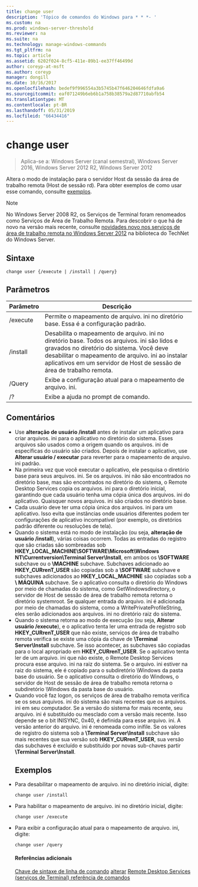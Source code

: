 ```yaml
---
title: change user
description: 'Tópico de comandos do Windows para * * *- '
ms.custom: na
ms.prod: windows-server-threshold
ms.reviewer: na
ms.suite: na
ms.technology: manage-windows-commands
ms.tgt_pltfrm: na
ms.topic: article
ms.assetid: 6202f024-8cf5-411e-89b1-ee37ff46499d
author: coreyp-at-msft
ms.author: coreyp
manager: dongill
ms.date: 10/16/2017
ms.openlocfilehash: bedef9f996554a3b5745b47f646204646fdfa9a6
ms.sourcegitcommit: eaf071249b6eb6b1a758b38579a2d87710abfb54
ms.translationtype: MT
ms.contentlocale: pt-BR
ms.lasthandoff: 05/31/2019
ms.locfileid: "66434416"
---
```

# <a name="change-user"></a>change user

>Aplica-se a: Windows Server (canal semestral), Windows Server 2016, Windows Server 2012 R2, Windows Server 2012

Altera o modo de instalação para o servidor Host da sessão da área de trabalho remota (Host de sessão rd).
Para obter exemplos de como usar esse comando, consulte [exemplos](#BKMK_examples).
> [!NOTE]
> No Windows Server 2008 R2, os Serviços de Terminal foram renomeados como Serviços de Área de Trabalho Remota. Para descobrir o que há de novo na versão mais recente, consulte [novidades novo nos serviços de área de trabalho remota no Windows Server 2012](https://technet.microsoft.com/library/hh831527) na biblioteca do TechNet do Windows Server.
> ## <a name="syntax"></a>Sintaxe
> ```
> change user {/execute | /install | /query}
> ```
> ## <a name="parameters"></a>Parâmetros
> 
> | Parâmetro |                                                                                                 Descrição                                                                                                  |
> |-----------|--------------------------------------------------------------------------------------------------------------------------------------------------------------------------------------------------------------|
> | /execute  |                                                                Permite o mapeamento de arquivo. ini no diretório base. Essa é a configuração padrão.                                                                 |
> | /install  | Desabilita o mapeamento de arquivo. ini no diretório base. Todos os arquivos. ini são lidos e gravados no diretório do sistema. Você deve desabilitar o mapeamento de arquivo. ini ao instalar aplicativos em um servidor de Host de sessão de área de trabalho remota. |
> |  /Query   |                                                                             Exibe a configuração atual para o mapeamento de arquivo. ini.                                                                              |
> |    /?     |                                                                                     Exibe a ajuda no prompt de comando.                                                                                     |
> 
> ## <a name="remarks"></a>Comentários
> - Use **alteração de usuário /install** antes de instalar um aplicativo para criar arquivos. ini para o aplicativo no diretório do sistema. Esses arquivos são usados como a origem quando os arquivos. ini de específicas do usuário são criados. Depois de instalar o aplicativo, use **Alterar usuário / executar** para reverter para o mapeamento de arquivo. ini padrão.
> - Na primeira vez que você executar o aplicativo, ele pesquisa o diretório base para seus arquivos. ini. Se os arquivos. ini não são encontrados no diretório base, mas são encontrados no diretório do sistema, o Remote Desktop Services copia os arquivos. ini para o diretório inicial, garantindo que cada usuário tenha uma cópia única dos arquivos. ini do aplicativo. Quaisquer novos arquivos. ini são criados no diretório base.
> - Cada usuário deve ter uma cópia única dos arquivos. ini para um aplicativo. Isso evita que instâncias onde usuários diferentes podem ter configurações de aplicativo incompatível (por exemplo, os diretórios padrão diferente ou resoluções de tela).
> - Quando o sistema está no modo de instalação (ou seja, **alteração de usuário /install**), várias coisas ocorrem. Todas as entradas do registro que são criadas são sombreadas sob **HKEY_LOCAL_MACHINE\SOFTWARE\Microsoft\Windows NT\Currentversion\Terminal Server\Install**, em ambos os **\SOFTWARE** subchave ou o **\MACHINE** subchave. Subchaves adicionado ao **HKEY_CURrenT_USER** são copiadas sob a **\SOFTWARE** subchave e subchaves adicionados ao **HKEY_LOCAL_MACHINE** são copiadas sob a **\ MÁQUINA** subchave. Se o aplicativo consulta o diretório do Windows por meio de chamadas do sistema, como GetWindowsdirectory, o servidor de Host de sessão de área de trabalho remota retorna o diretório systemroot. Se qualquer entrada do arquivo. ini é adicionada por meio de chamadas do sistema, como a WritePrivateProfileString, eles serão adicionados aos arquivos. ini no diretório raiz do sistema.
> - Quando o sistema retorna ao modo de execução (ou seja, **Alterar usuário /execute**), e o aplicativo tenta ler uma entrada de registro sob **HKEY_CURrenT_USER** que não existe, serviços de área de trabalho remota verifica se existe uma cópia da chave de **\Terminal Server\Install** subchave. Se isso acontecer, as subchaves são copiadas para o local apropriado em **HKEY_CURrenT_USER**. Se o aplicativo tenta ler de um arquivo. ini que não existe, o Remote Desktop Services procura esse arquivo. ini na raiz do sistema. Se o arquivo. ini estiver na raiz do sistema, ele é copiado para o subdiretório \Windows da pasta base do usuário. Se o aplicativo consulta o diretório do Windows, o servidor de Host de sessão de área de trabalho remota retorna o subdiretório \Windows da pasta base do usuário.
> - Quando você faz logon, os serviços de área de trabalho remota verifica se os seus arquivos. ini do sistema são mais recentes que os arquivos. ini em seu computador. Se a versão do sistema for mais recente, seu arquivo. ini é substituído ou mesclado com a versão mais recente. Isso depende se o bit INISYNC, 0x40, é definida para esse arquivo. ini. A versão anterior do arquivo. ini é renomeada como inifile. Se os valores de registro do sistema sob a **\Terminal Server\Install** subchave são mais recentes que sua versão sob **HKEY_CURrenT_USER**, sua versão das subchaves é excluído e substituído por novas sub-chaves partir **\Terminal Server\Install**.
>   ## <a name="BKMK_examples"></a>Exemplos
> - Para desabilitar o mapeamento de arquivo. ini no diretório inicial, digite:
>   ```
>   change user /install
>   ```
> - Para habilitar o mapeamento de arquivo. ini no diretório inicial, digite:
>   ```
>   change user /execute
>   ```
> - Para exibir a configuração atual para o mapeamento de arquivo. ini, digite:
>   ```
>   change user /query
>   ```
>   #### <a name="additional-references"></a>Referências adicionais
>   [Chave de sintaxe de linha de comando](command-line-syntax-key.md)
>   [alterar](change.md)
>   [Remote Desktop Services &#40;serviços de Terminal&#41; referência de comandos](remote-desktop-services-terminal-services-command-reference.md)
